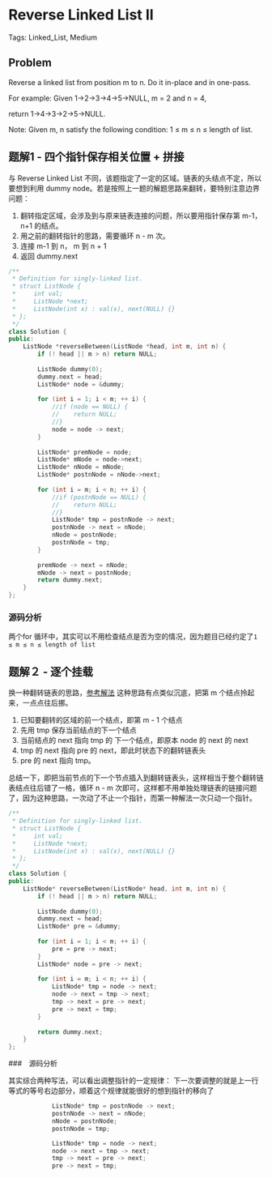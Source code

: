 # Reverse Linked List II

Tags: Linked_List, Medium

## Problem

Reverse a linked list from position m to n. Do it in-place and in one-pass.

For example:
Given 1->2->3->4->5->NULL, m = 2 and n = 4,

return 1->4->3->2->5->NULL.

Note:
Given m, n satisfy the following condition:
1 ≤ m ≤ n ≤ length of list.

## 题解1 - 四个指针保存相关位置 + 拼接

与 Reverse Linked List 不同，该题指定了一定的区域。链表的头结点不定，所以要想到利用 dummy node。若是按照上一题的解题思路来翻转，要特别注意边界问题：
1. 翻转指定区域，会涉及到与原来链表连接的问题，所以要用指针保存第 m-1，n+1 的结点。
2. 用之前的翻转指针的思路，需要循环 n - m 次。
3. 连接 m-1 到 n， m 到 n + 1
4. 返回 dummy.next

```cpp
/**
 * Definition for singly-linked list.
 * struct ListNode {
 *     int val;
 *     ListNode *next;
 *     ListNode(int x) : val(x), next(NULL) {}
 * };
 */
class Solution {
public:
    ListNode *reverseBetween(ListNode *head, int m, int n) {
        if (! head || m > n) return NULL;
         
        ListNode dummy(0);
        dummy.next = head;
        ListNode* node = &dummy;
        
        for (int i = 1; i < m; ++ i) {
            //if (node == NULL) {
            //    return NULL;
            //}
            node = node -> next;
        }
        
        ListNode* premNode = node;
        ListNode* mNode = node->next;
        ListNode* nNode = mNode;
        ListNode* postnNode = nNode->next;
        
        for (int i = m; i < n; ++ i) {
            //if (postnNode == NULL) {
            //    return NULL;
            //}
            ListNode* tmp = postnNode -> next;
            postnNode -> next = nNode;
            nNode = postnNode;
            postnNode = tmp;
        }
         
        premNode -> next = nNode;
        mNode -> next = postnNode;
        return dummy.next;
    }
};

```

### 源码分析

两个for 循环中，其实可以不用检查结点是否为空的情况，因为题目已经约定了`1 ≤ m ≤ n ≤ length of list`

## 题解２ - 逐个挂载

换一种翻转链表的思路，[参考解法](https://discuss.leetcode.com/topic/15034/12-lines-4ms-c/2)
这种思路有点类似沉底，把第 m 个结点拎起来，一点点往后挪。
1. 已知要翻转的区域的前一个结点，即第 m - 1 个结点
2. 先用 tmp 保存当前结点的下一个结点
3. 当前结点的 next 指向 tmp 的 下一个结点，即原本 node 的 next 的 next
4. tmp 的 next 指向 pre 的 next，即此时状态下的翻转链表头
5. pre 的 next 指向 tmp。

总结一下，即把当前节点的下一个节点插入到翻转链表头，这样相当于整个翻转链表结点往后错了一格，循环 n - m 次即可，这样都不用单独处理链表的链接问题了，因为这种思路，一次动了不止一个指针，而第一种解法一次只动一个指针。

```cpp
/**
 * Definition for singly-linked list.
 * struct ListNode {
 *     int val;
 *     ListNode *next;
 *     ListNode(int x) : val(x), next(NULL) {}
 * };
 */
class Solution {
public:
    ListNode* reverseBetween(ListNode* head, int m, int n) {
        if (! head || m > n) return NULL;
        
        ListNode dummy(0);
        dummy.next = head;
        ListNode* pre = &dummy;
        
        for (int i = 1; i < m; ++ i) {
            pre = pre -> next;
        }
        ListNode* node = pre -> next;
        
        for (int i = m; i < n; ++ i) {
            ListNode* tmp = node -> next;
            node -> next = tmp -> next;
            tmp -> next = pre -> next;
            pre -> next = tmp;
        }
        
        return dummy.next;
    }
};

```

###　源码分析

其实综合两种写法，可以看出调整指针的一定规律：
下一次要调整的就是上一行等式的等号右边部分，顺着这个规律就能很好的想到指针的移向了
 
```cpp
            ListNode* tmp = postnNode -> next;
            postnNode -> next = nNode;
            nNode = postnNode;
            postnNode = tmp;
```

```cpp
            ListNode* tmp = node -> next;
            node -> next = tmp -> next;
            tmp -> next = pre -> next;
            pre -> next = tmp;
```